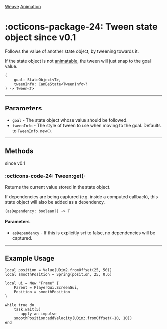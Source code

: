 <nav class="weavedoc-api-breadcrumbs">
	<a href="../..">Weave</a>
	<a href="..">Animation</a>
</nav>

<h1 class="weavedoc-api-header" markdown>
	<span class="weavedoc-api-icon" markdown>:octicons-package-24:</span>
	<span class="weavedoc-api-name">Tween</span>
	<span class="weavedoc-api-pills">
		<span class="weavedoc-api-pill-type">state object</span>
		<span class="weavedoc-api-pill-since">since v0.1</span>
	</span>
</h1>

Follows the value of another state object, by tweening towards it.

If the state object is not [animatable](./animatable.md), the tween will
just snap to the goal value.

```luau
(
	goal: StateObject<T>,
	tweenInfo: CanBeState<TweenInfo>?
) -> Tween<T>
```

---

## Parameters

- `goal` - The state object whose value should be followed.
- `tweenInfo` - The style of tween to use when moving to the goal. Defaults
  to `TweenInfo.new()`.

---

## Methods

<p class="weavedoc-api-pills">
	<span class="weavedoc-api-pill-since">since v0.1</span>
</p>

### :octicons-code-24: Tween:get()

Returns the current value stored in the state object.

If dependencies are being captured (e.g. inside a computed callback), this state
object will also be added as a dependency.

```luau
(asDependency: boolean?) -> T
```

#### Parameters

- `asDependency` - If this is explicitly set to false, no dependencies will be
  captured.

---

## Example Usage

```luau
local position = Value(UDim2.fromOffset(25, 50))
local smoothPosition = Spring(position, 25, 0.6)

local ui = New "Frame" {
	Parent = PlayerGui.ScreenGui,
	Position = smoothPosition
}

while true do
	task.wait(5)
	-- apply an impulse
	smoothPosition:addVelocity(UDim2.fromOffset(-10, 10))
end
```
